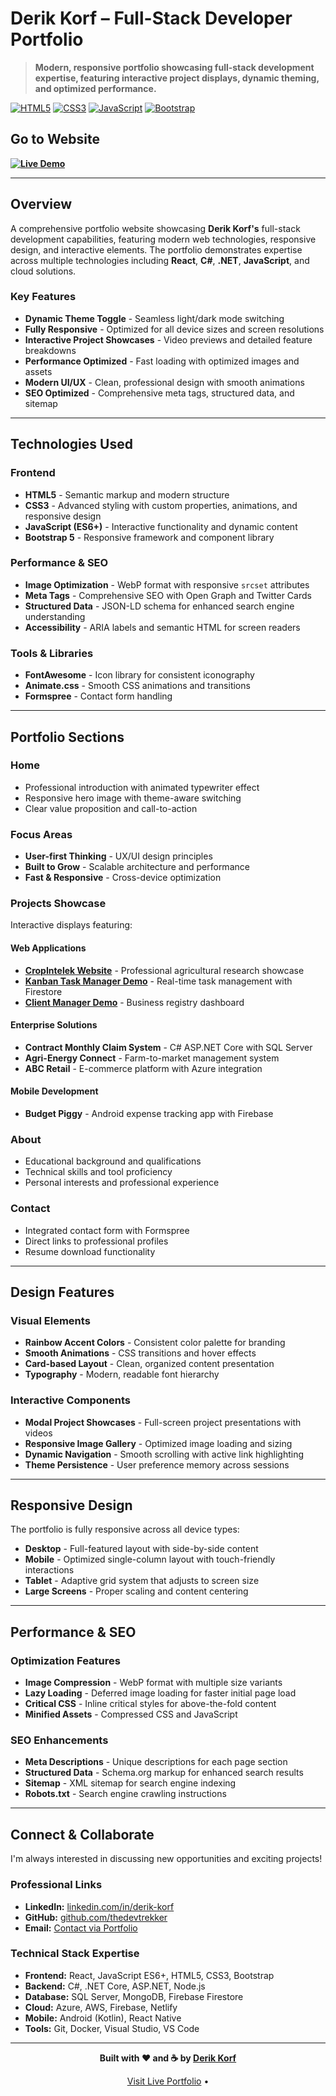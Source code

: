 # Derik Korf – Full-Stack Developer Portfolio

> **Modern, responsive portfolio showcasing full-stack development expertise, featuring interactive project displays, dynamic theming, and optimized performance.**

[![HTML5](https://img.shields.io/badge/HTML5-E34F26?style=flat-square&logo=html5&logoColor=white)](https://developer.mozilla.org/en-US/docs/Web/HTML)
[![CSS3](https://img.shields.io/badge/CSS3-1572B6?style=flat-square&logo=css3&logoColor=white)](https://developer.mozilla.org/en-US/docs/Web/CSS)
[![JavaScript](https://img.shields.io/badge/JavaScript-F7DF1E?style=flat-square&logo=javascript&logoColor=black)](https://developer.mozilla.org/en-US/docs/Web/JavaScript)
[![Bootstrap](https://img.shields.io/badge/Bootstrap-7952B3?style=flat-square&logo=bootstrap&logoColor=white)](https://getbootstrap.com/)

## **Go to Website**

**[![Live Demo](https://img.shields.io/badge/Live_Demo-View_Portfolio-00ADB5?style=for-the-badge&logo=github)](https://thedevtrekker.github.io/Portfolio/)**

---

## **Overview**

A comprehensive portfolio website showcasing **Derik Korf's** full-stack development capabilities, featuring modern web technologies, responsive design, and interactive elements. The portfolio demonstrates expertise across multiple technologies including **React**, **C#**, **.NET**, **JavaScript**, and cloud solutions.

### **Key Features**

- **Dynamic Theme Toggle** - Seamless light/dark mode switching
- **Fully Responsive** - Optimized for all device sizes and screen resolutions
- **Interactive Project Showcases** - Video previews and detailed feature breakdowns
- **Performance Optimized** - Fast loading with optimized images and assets
- **Modern UI/UX** - Clean, professional design with smooth animations
- **SEO Optimized** - Comprehensive meta tags, structured data, and sitemap

---

## **Technologies Used**

### **Frontend**
- **HTML5** - Semantic markup and modern structure
- **CSS3** - Advanced styling with custom properties, animations, and responsive design
- **JavaScript (ES6+)** - Interactive functionality and dynamic content
- **Bootstrap 5** - Responsive framework and component library

### **Performance & SEO**
- **Image Optimization** - WebP format with responsive `srcset` attributes
- **Meta Tags** - Comprehensive SEO with Open Graph and Twitter Cards
- **Structured Data** - JSON-LD schema for enhanced search engine understanding
- **Accessibility** - ARIA labels and semantic HTML for screen readers

### **Tools & Libraries**
- **FontAwesome** - Icon library for consistent iconography
- **Animate.css** - Smooth CSS animations and transitions
- **Formspree** - Contact form handling

---

## **Portfolio Sections**

### **Home**
- Professional introduction with animated typewriter effect
- Responsive hero image with theme-aware switching
- Clear value proposition and call-to-action

### **Focus Areas**
- **User-first Thinking** - UX/UI design principles
- **Built to Grow** - Scalable architecture and performance
- **Fast & Responsive** - Cross-device optimization

### **Projects Showcase**
Interactive displays featuring:

#### **Web Applications**
- **[CropIntelek Website](https://cropintelek.co.za)** - Professional agricultural research showcase
- **[Kanban Task Manager Demo](https://thedevtrekker.github.io/Kanban-Task-Manager/)** - Real-time task management with Firestore
- **[Client Manager Demo](https://thedevtrekker.github.io/ClientManager/)** - Business registry dashboard

#### **Enterprise Solutions**
- **Contract Monthly Claim System** - C# ASP.NET Core with SQL Server
- **Agri-Energy Connect** - Farm-to-market management system
- **ABC Retail** - E-commerce platform with Azure integration

#### **Mobile Development**
- **Budget Piggy** - Android expense tracking app with Firebase

### **About**
- Educational background and qualifications
- Technical skills and tool proficiency
- Personal interests and professional experience

### **Contact**
- Integrated contact form with Formspree
- Direct links to professional profiles
- Resume download functionality

---

## **Design Features**

### **Visual Elements**
- **Rainbow Accent Colors** - Consistent color palette for branding
- **Smooth Animations** - CSS transitions and hover effects
- **Card-based Layout** - Clean, organized content presentation
- **Typography** - Modern, readable font hierarchy

### **Interactive Components**
- **Modal Project Showcases** - Full-screen project presentations with videos
- **Responsive Image Gallery** - Optimized image loading and sizing
- **Dynamic Navigation** - Smooth scrolling with active link highlighting
- **Theme Persistence** - User preference memory across sessions

---

## **Responsive Design**

The portfolio is fully responsive across all device types:

- **Desktop** - Full-featured layout with side-by-side content
- **Mobile** - Optimized single-column layout with touch-friendly interactions
- **Tablet** - Adaptive grid system that adjusts to screen size
- **Large Screens** - Proper scaling and content centering

---

## **Performance & SEO**

### **Optimization Features**
- **Image Compression** - WebP format with multiple size variants
- **Lazy Loading** - Deferred image loading for faster initial page load
- **Critical CSS** - Inline critical styles for above-the-fold content
- **Minified Assets** - Compressed CSS and JavaScript

### **SEO Enhancements**
- **Meta Descriptions** - Unique descriptions for each page section
- **Structured Data** - Schema.org markup for enhanced search results
- **Sitemap** - XML sitemap for search engine indexing
- **Robots.txt** - Search engine crawling instructions

---

## **Connect & Collaborate**

I'm always interested in discussing new opportunities and exciting projects!

### **Professional Links**
- **LinkedIn:** [linkedin.com/in/derik-korf](https://www.linkedin.com/in/derik-korf/)
- **GitHub:** [github.com/thedevtrekker](https://github.com/thedevtrekker)
- **Email:** [Contact via Portfolio](https://thedevtrekker.github.io/portfolio/#contact-me)

### **Technical Stack Expertise**
- **Frontend:** React, JavaScript ES6+, HTML5, CSS3, Bootstrap
- **Backend:** C#, .NET Core, ASP.NET, Node.js
- **Database:** SQL Server, MongoDB, Firebase Firestore
- **Cloud:** Azure, AWS, Firebase, Netlify
- **Mobile:** Android (Kotlin), React Native
- **Tools:** Git, Docker, Visual Studio, VS Code

---

<p align="center">
  <strong>Built with ❤️ and ☕ by <a href="https://github.com/thedevtrekker">Derik Korf</a></strong>
</p>

<p align="center">
  <a href="https://thedevtrekker.github.io/Portfolio/"> Visit Live Portfolio</a> • 
</p>
